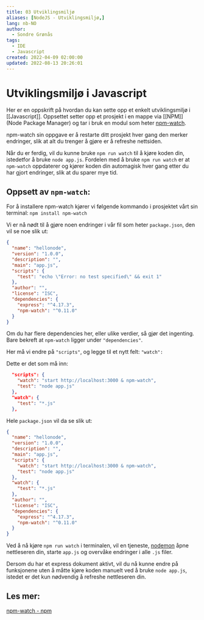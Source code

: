 ```yaml
---
title: 03 Utviklingsmiljø
aliases: [NodeJS - Utviklingsmiljø,]
lang: nb-NO
author:
  - Sondre Grønås
tags:
  - IDE
  - Javascript
created: 2022-04-09 02:00:00
updated: 2022-08-13 20:26:01
---
```

# Utviklingsmiljø i Javascript
Her er en oppskrift på hvordan du kan sette opp et enkelt utviklingsmiljø i [[Javascript]]. Oppsettet setter opp et prosjekt i en mappe via [[NPM]] (Node Package Manager) og tar i bruk en modul som heter [npm-watch](https://www.npmjs.com/package/npm-watch). 

npm-watch sin oppgave er å restarte ditt prosjekt hver gang den merker endringer, slik at alt du trenger å gjøre er å refreshe nettsiden.

Når du er ferdig, vil du kunne bruke `npm run watch` til å kjøre koden din, istedetfor å bruke `node app.js`. Fordelen med å bruke `npm run watch` er at `npm-watch` oppdaterer og kjører koden din automagisk hver gang etter du har gjort endringer, slik at du sparer mye tid.

## Oppsett av `npm-watch`:
For å installere npm-watch kjører vi følgende kommando i prosjektet vårt sin terminal: `npm install npm-watch`

Vi er nå nødt til å gjøre noen endringer i vår fil som heter `package.json`, den vil se noe slik ut:
```json
{
  "name": "hellonode",
  "version": "1.0.0",
  "description": "",
  "main": "app.js",
  "scripts": {
    "test": "echo \"Error: no test specified\" && exit 1"
  },
  "author": "",
  "license": "ISC",
  "dependencies": {
    "express": "^4.17.3",
    "npm-watch": "^0.11.0"
  }
}

```
Om du har flere dependencies her, eller ulike verdier, så gjør det ingenting. Bare bekreft at `npm-watch` ligger under `"dependencies"`.

Her må vi endre på `"scripts"`, og legge til et nytt felt: `"watch":`

Dette er det som må inn:
```json
  "scripts": {
    "watch": "start http://localhost:3000 & npm-watch",
    "test": "node app.js"
  },
  "watch": {
    "test": "*.js"
  },
```

Hele `package.json` vil da se slik ut:
```json
{
  "name": "hellonode",
  "version": "1.0.0",
  "description": "",
  "main": "app.js",
  "scripts": {
    "watch": "start http://localhost:3000 & npm-watch",
    "test": "node app.js"
  },
  "watch": {
    "test": "*.js"
  },
  "author": "",
  "license": "ISC",
  "dependencies": {
    "express": "^4.17.3",
    "npm-watch": "^0.11.0"
  }
}

```

Ved å nå kjøre `npm run watch` i terminalen, vil en tjeneste, [nodemon](https://www.npmjs.com/package/nodemon) åpne nettleseren din, starte `app.js` og overvåke endringer i alle `.js` filer.

Dersom du har et express dokument aktivt, vil du nå kunne endre på funksjonene uten å måtte kjøre koden manuelt ved å bruke `node app.js`, istedet er det kun nødvendig å refreshe nettleseren din.

## Les mer:
[npm-watch - npm](https://www.npmjs.com/package/npm-watch)